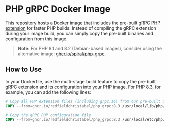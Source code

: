 # PHP gRPC Docker Image

This repository hosts a Docker image that includes the pre-built [gRPC PHP extension](https://grpc.io/docs/languages/php/) for faster PHP builds. Instead of compiling the gRPC extension during your image build, you can simply copy the pre-built binaries and configuration from this image.

> **Note:** For PHP 8.1 and 8.2 (Debian-based images), consider using the alternative image: [ghcr.io/spiral/php-grpc](https://github.com/spiral/php-grpc).

## How to Use

In your Dockerfile, use the multi-stage build feature to copy the pre-built gRPC extension and its configuration into your PHP image. For PHP 8.3, for example, you can add the following lines:

```dockerfile
# Copy all PHP extension files (including grpc.so) from our pre-built image
COPY --from=ghcr.io/redfieldchristabel/php_grpc:8.3 /usr/local/lib/php/extensions/ /usr/local/lib/php/extensions/

# Copy the gRPC PHP configuration file
COPY --from=ghcr.io/redfieldchristabel/php_grpc:8.3 /usr/local/etc/php/conf.d/docker-php-ext-grpc.ini /usr/local/etc/php/conf.d/docker-php-ext-grpc.ini
